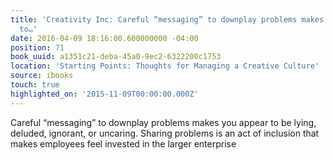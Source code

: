 ```yaml
---
title: 'Creativity Inc: Careful “messaging” to downplay problems makes you appear
  to…'
date: 2016-04-09 18:16:00.600000000 -04:00
position: 71
book_uuid: a1351c21-deba-45a0-9ec2-6322200c1753
location: 'Starting Points: Thoughts for Managing a Creative Culture'
source: ibooks
touch: true
highlighted_on: '2015-11-09T00:00:00.000Z'
---
```


Careful “messaging” to downplay problems makes you appear to be lying, deluded, ignorant, or uncaring. Sharing problems is an act of inclusion that makes employees feel invested in the larger enterprise